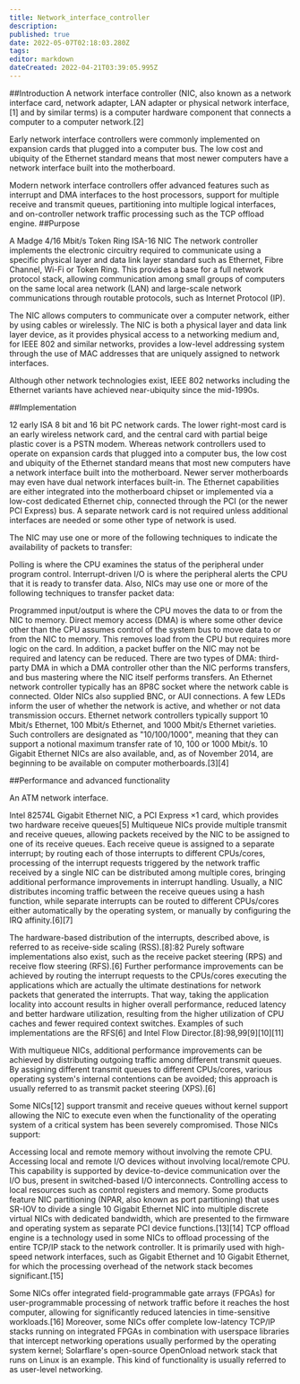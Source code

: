 ```yaml
---
title: Network_interface_controller
description: 
published: true
date: 2022-05-07T02:18:03.280Z
tags: 
editor: markdown
dateCreated: 2022-04-21T03:39:05.995Z
---
```


##Introduction
A network interface controller (NIC, also known as a network interface card, network adapter, LAN adapter or physical network interface,[1] and by similar terms) is a computer hardware component that connects a computer to a computer network.[2]

Early network interface controllers were commonly implemented on expansion cards that plugged into a computer bus. The low cost and ubiquity of the Ethernet standard means that most newer computers have a network interface built into the motherboard.

Modern network interface controllers offer advanced features such as interrupt and DMA interfaces to the host processors, support for multiple receive and transmit queues, partitioning into multiple logical interfaces, and on-controller network traffic processing such as the TCP offload engine.
##Purpose

A Madge 4/16 Mbit/s Token Ring ISA-16 NIC
The network controller implements the electronic circuitry required to communicate using a specific physical layer and data link layer standard such as Ethernet, Fibre Channel, Wi-Fi or Token Ring. This provides a base for a full network protocol stack, allowing communication among small groups of computers on the same local area network (LAN) and large-scale network communications through routable protocols, such as Internet Protocol (IP).

The NIC allows computers to communicate over a computer network, either by using cables or wirelessly. The NIC is both a physical layer and data link layer device, as it provides physical access to a networking medium and, for IEEE 802 and similar networks, provides a low-level addressing system through the use of MAC addresses that are uniquely assigned to network interfaces.

Although other network technologies exist, IEEE 802 networks including the Ethernet variants have achieved near-ubiquity since the mid-1990s.

##Implementation

12 early ISA 8 bit and 16 bit PC network cards. The lower right-most card is an early wireless network card, and the central card with partial beige plastic cover is a PSTN modem.
Whereas network controllers used to operate on expansion cards that plugged into a computer bus, the low cost and ubiquity of the Ethernet standard means that most new computers have a network interface built into the motherboard. Newer server motherboards may even have dual network interfaces built-in. The Ethernet capabilities are either integrated into the motherboard chipset or implemented via a low-cost dedicated Ethernet chip, connected through the PCI (or the newer PCI Express) bus. A separate network card is not required unless additional interfaces are needed or some other type of network is used.

The NIC may use one or more of the following techniques to indicate the availability of packets to transfer:

Polling is where the CPU examines the status of the peripheral under program control.
Interrupt-driven I/O is where the peripheral alerts the CPU that it is ready to transfer data.
Also, NICs may use one or more of the following techniques to transfer packet data:

Programmed input/output is where the CPU moves the data to or from the NIC to memory.
Direct memory access (DMA) is where some other device other than the CPU assumes control of the system bus to move data to or from the NIC to memory. This removes load from the CPU but requires more logic on the card. In addition, a packet buffer on the NIC may not be required and latency can be reduced. There are two types of DMA: third-party DMA in which a DMA controller other than the NIC performs transfers, and bus mastering where the NIC itself performs transfers.
An Ethernet network controller typically has an 8P8C socket where the network cable is connected. Older NICs also supplied BNC, or AUI connections. A few LEDs inform the user of whether the network is active, and whether or not data transmission occurs. Ethernet network controllers typically support 10 Mbit/s Ethernet, 100 Mbit/s Ethernet, and 1000 Mbit/s Ethernet varieties. Such controllers are designated as "10/100/1000", meaning that they can support a notional maximum transfer rate of 10, 100 or 1000 Mbit/s. 10 Gigabit Ethernet NICs are also available, and, as of November 2014, are beginning to be available on computer motherboards.[3][4]

##Performance and advanced functionality

An ATM network interface.

Intel 82574L Gigabit Ethernet NIC, a PCI Express ×1 card, which provides two hardware receive queues[5]
Multiqueue NICs provide multiple transmit and receive queues, allowing packets received by the NIC to be assigned to one of its receive queues. Each receive queue is assigned to a separate interrupt; by routing each of those interrupts to different CPUs/cores, processing of the interrupt requests triggered by the network traffic received by a single NIC can be distributed among multiple cores, bringing additional performance improvements in interrupt handling. Usually, a NIC distributes incoming traffic between the receive queues using a hash function, while separate interrupts can be routed to different CPUs/cores either automatically by the operating system, or manually by configuring the IRQ affinity.[6][7]

The hardware-based distribution of the interrupts, described above, is referred to as receive-side scaling (RSS).[8]:82 Purely software implementations also exist, such as the receive packet steering (RPS) and receive flow steering (RFS).[6] Further performance improvements can be achieved by routing the interrupt requests to the CPUs/cores executing the applications which are actually the ultimate destinations for network packets that generated the interrupts. That way, taking the application locality into account results in higher overall performance, reduced latency and better hardware utilization, resulting from the higher utilization of CPU caches and fewer required context switches. Examples of such implementations are the RFS[6] and Intel Flow Director.[8]:98,99[9][10][11]

With multiqueue NICs, additional performance improvements can be achieved by distributing outgoing traffic among different transmit queues. By assigning different transmit queues to different CPUs/cores, various operating system's internal contentions can be avoided; this approach is usually referred to as transmit packet steering (XPS).[6]

Some NICs[12] support transmit and receive queues without kernel support allowing the NIC to execute even when the functionality of the operating system of a critical system has been severely compromised. Those NICs support:

Accessing local and remote memory without involving the remote CPU.
Accessing local and remote I/O devices without involving local/remote CPU. This capability is supported by device-to-device communication over the I/O bus, present in switched-based I/O interconnects.
Controlling access to local resources such as control registers and memory.
Some products feature NIC partitioning (NPAR, also known as port partitioning) that uses SR-IOV to divide a single 10 Gigabit Ethernet NIC into multiple discrete virtual NICs with dedicated bandwidth, which are presented to the firmware and operating system as separate PCI device functions.[13][14] TCP offload engine is a technology used in some NICs to offload processing of the entire TCP/IP stack to the network controller. It is primarily used with high-speed network interfaces, such as Gigabit Ethernet and 10 Gigabit Ethernet, for which the processing overhead of the network stack becomes significant.[15]

Some NICs offer integrated field-programmable gate arrays (FPGAs) for user-programmable processing of network traffic before it reaches the host computer, allowing for significantly reduced latencies in time-sensitive workloads.[16] Moreover, some NICs offer complete low-latency TCP/IP stacks running on integrated FPGAs in combination with userspace libraries that intercept networking operations usually performed by the operating system kernel; Solarflare's open-source OpenOnload network stack that runs on Linux is an example. This kind of functionality is usually referred to as user-level networking.